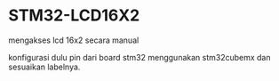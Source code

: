 # STM32-LCD16X2
mengakses lcd 16x2 secara manual

konfigurasi dulu pin dari board stm32 menggunakan stm32cubemx dan sesuaikan labelnya.
